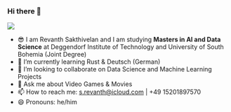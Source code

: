### Hi there 👋

<!--
**revanth-s/revanth-s** is a ✨ _special_ ✨ repository because its `README.md` (this file) appears on your GitHub profile.

Here are some ideas to get you started:
-->

![](https://komarev.com/ghpvc/?username=revanth-s)

<!-- - 🔭 I’m currently working on ... -->
- 😎 I am Revanth Sakthivelan and I am studying **Masters in AI and Data Science** at Deggendorf Institute of Technology and University of South Bohemia (Joint Degree)
- 🌱 I’m currently learning Rust & Deutsch (German)
- 👯 I’m looking to collaborate on Data Science and Machine Learning Projects
- 💬 Ask me about Video Games & Movies
- 📫 How to reach me: s.revanth@icloud.com | +49 15201897570
- 😄 Pronouns: he/him
